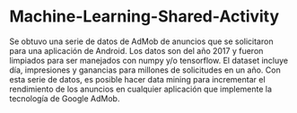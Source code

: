 # Machine-Learning-Shared-Activity

Se obtuvo una serie de datos de AdMob de anuncios que se solicitaron para una aplicación de Android. Los datos son del año 2017 y fueron limpiados para ser manejados con numpy y/o tensorflow.
El dataset incluye día, impresiones y ganancias para millones de solicitudes en un año.
Con esta serie de datos, es posible hacer data mining para incrementar el rendimiento de los anuncios en cualquier aplicación que implemente la tecnología de Google AdMob.
